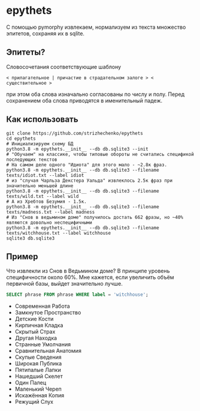 # epythets

С помощью pymorphy извлекаем, нормализуем из текста множество эпитетов, сохраняя их в sqlite.

## Эпитеты?

Словосочетания соответствующие шаблону

`< прилагательное | причастие в страдательном залоге > < существительное >`

при этом оба слова изначально согласованы по числу и полу. Перед сохранением оба слова приводятся в именительный падеж.

## Как использовать

``` shell
git clone https://github.com/strizhechenko/epythets
cd epythets
# Инициализируем схему БД
python3.8 -m epythets.__init__ --db db.sqlite3 --init
# "Обучаем" на классике, чтобы типовые обороты не считались спецификой последующих текстов
# На самом деле одного "Идиота" для этого мало - ~2.8к фраз.
python3.8 -m epythets.__init__ --db db.sqlite3 --filename texts/idiot.txt --label idiot
# из "случая Чарльза Декстера Уальда" извлеклось 2.5к фраз при значительно меньшей длине
python3.8 -m epythets.__init__ --db db.sqlite3 --filename texts/wild.txt --label wild
# А из Хребтов Безумия - 1.5к.
python3.8 -m epythets.__init__ --db db.sqlite3 --filename texts/madness.txt --label madness
# Из "Снов в ведьмином доме" получилось достать 662 фразы, но ~40% являются довольно неспецифичными
python3.8 -m epythets.__init__ --db db.sqlite3 --filename texts/witchhouse.txt --label witchhouse
sqlite3 db.sqlite3
```
## Пример

Что извлекли из Снов в Ведьмином доме? В принципе уровень специфичности около 60%. Мне кажется, если увеличить объём первичной базы, выйдет значительно лучше.

``` sql
SELECT phrase FROM phrase WHERE label = 'witchhouse';
```

- Современная Работа
- Замкнутое Пространство
- Детские Кости
- Кирпичная Кладка
- Скрытый Страх
- Другая Находка
- Странные Умолчания
- Сравнительная Анатомия
- Скупые Сведения
- Широкая Публика
- Пятипалые Лапки
- Нашедший Скелет
- Один Палец
- Маленький Череп
- Искажённая Копия
- Режущий Слух
